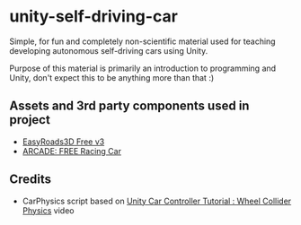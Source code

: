 # unity-self-driving-car

Simple, for fun and completely non-scientific material used for teaching developing autonomous self-driving cars using Unity.

Purpose of this material is primarily an introduction to programming and Unity, don't expect this to be anything more than that :)

## Assets and 3rd party components used in project

* [EasyRoads3D Free v3](https://assetstore.unity.com/packages/3d/characters/easyroads3d-free-v3-987)
* [ARCADE: FREE Racing Car](https://assetstore.unity.com/packages/3d/vehicles/land/arcade-free-racing-car-161085)

## Credits

* CarPhysics script based on [Unity Car Controller Tutorial : Wheel Collider Physics](https://www.youtube.com/watch?v=uSr5IfzclP8) video
